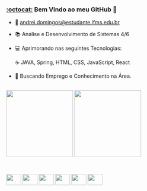### <a href="https://github.com/oFerrari">:octocat:</a> Bem Vindo ao meu GitHub 👋

- 📩 andrei.domingos@estudante.ifms.edu.br
- 📚 Analise e Desenvolvimento de Sistemas 4/6
- 💻 Aprimorando nas seguintes Tecnologias:

  ☕ JAVA, Spring, HTML, CSS, JavaScript, React
- 💬 Buscando Emprego e Conhecimento na Área.


##

<div>
<img align="center" height="180em" src="https://github-readme-stats.vercel.app/api?username=oFerrari&show_icons=true&theme=radical&include_all_commits=true&count_private=true">
<img align="center" height="180em" src="https://github-readme-stats.vercel.app/api/top-langs/?username=oFerrari&layout=compact&&langs_count=16&theme=radical"/>
</div>


<br />

##

<div>
    <img height="30" width="40" src="https://raw.githubusercontent.com/jmnote/z-icons/master/svg/java.svg">
    <img height="30" width="40" src="https://cdn.jsdelivr.net/gh/devicons/devicon/icons/spring/spring-original.svg" />
    <img height="30" width="40" src="https://cdn.jsdelivr.net/gh/devicons/devicon/icons/html5/html5-original.svg" />  
    <img height="30" width="40" src="https://cdn.jsdelivr.net/gh/devicons/devicon/icons/css3/css3-original.svg" />    
    <img height="30" width="40" src="https://cdn.jsdelivr.net/gh/devicons/devicon/icons/javascript/javascript-original.svg" />    
    <img height="30" width="40" src="https://cdn.jsdelivr.net/gh/devicons/devicon/icons/react/react-original.svg" />
</div>
